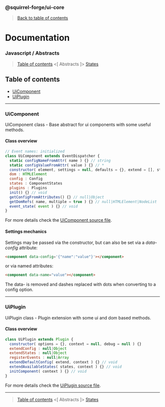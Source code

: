 ### @squirrel-forge/ui-core
> [Back to table of contents](../README.md)

# Documentation
### Javascript / Abstracts
> [Table of contents](../README.md) <[ Abstracts ]> [States](States.md)

## Table of contents
 - [UiComponent](#UiComponent)
 - [UiPlugin](#UiPlugin)

---

### UiComponent
UiComponent class - Base abstract for ui components with some useful methods.

#### Class overview
```javascript
// Event names: initialized
class UiComponent extends EventDispatcher {
  static configNameFromAttr( name ) {} // string
  static configValueFromAttr( value ) {} // *
  constructor( element, settings = null, defaults = {}, extend = [], states = {}, plugins = [], init = true, debug = null ) {}
  dom : HTMLElement
  config : Config
  states : ComponentStates
  plugins : Plugins
  init() {} // void
  getConfigFromAttributes() {} // null|Object
  getDomRefs( name, multiple = true ) {} // null|HTMLElement|NodeList
  event_state( event ) {} // void
}
```
For more details check the [UiComponent source file](../../src/es6/Abstracts/UiComponent.js).

#### Settings mechanics
Settings may be passed via the constructor, but can also be set via a *data-config* attribute:
```html
<component data-config='{"name":"value"}'></component>
```
or via named attributes:
```html
<component data-name="value"></component>
```
The data- is removed and dashes replaced with dots when converting to a config option.

---

### UiPlugin
UiPlugin class - Plugin extension with some ui and dom based methods.

#### Class overview
```javascript
class UiPlugin extends Plugin {
  constructor( options = {}, context = null, debug = null ) {}
  extendConfig : null|Object
  extendStates : null|Object
  registerEvents : null|Array
  extendDefaultConfig( extend, context ) {} // void
  extendAvailableStates( states, context ) {} // void
  initComponent( context ) {} // void
}
```
For more details check the [UiPlugin source file](../../src/es6/Abstracts/UiPlugin.js).

---

> [Table of contents](../README.md) <[ Abstracts ]> [States](States.md)
